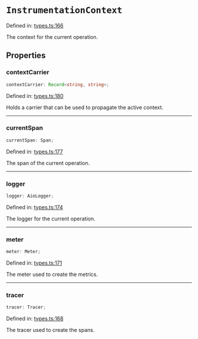 # `InstrumentationContext`

Defined in: [types.ts:166](https://github.com/adobe/commerce-integration-starter-kit/blob/d46a74bab8354601aa6e2e47719b09780c913f3a/packages/aio-lib-telemetry/source/types.ts#L166)

The context for the current operation.

## Properties

### contextCarrier

```ts
contextCarrier: Record<string, string>;
```

Defined in: [types.ts:180](https://github.com/adobe/commerce-integration-starter-kit/blob/d46a74bab8354601aa6e2e47719b09780c913f3a/packages/aio-lib-telemetry/source/types.ts#L180)

Holds a carrier that can be used to propagate the active context.

---

### currentSpan

```ts
currentSpan: Span;
```

Defined in: [types.ts:177](https://github.com/adobe/commerce-integration-starter-kit/blob/d46a74bab8354601aa6e2e47719b09780c913f3a/packages/aio-lib-telemetry/source/types.ts#L177)

The span of the current operation.

---

### logger

```ts
logger: AioLogger;
```

Defined in: [types.ts:174](https://github.com/adobe/commerce-integration-starter-kit/blob/d46a74bab8354601aa6e2e47719b09780c913f3a/packages/aio-lib-telemetry/source/types.ts#L174)

The logger for the current operation.

---

### meter

```ts
meter: Meter;
```

Defined in: [types.ts:171](https://github.com/adobe/commerce-integration-starter-kit/blob/d46a74bab8354601aa6e2e47719b09780c913f3a/packages/aio-lib-telemetry/source/types.ts#L171)

The meter used to create the metrics.

---

### tracer

```ts
tracer: Tracer;
```

Defined in: [types.ts:168](https://github.com/adobe/commerce-integration-starter-kit/blob/d46a74bab8354601aa6e2e47719b09780c913f3a/packages/aio-lib-telemetry/source/types.ts#L168)

The tracer used to create the spans.
